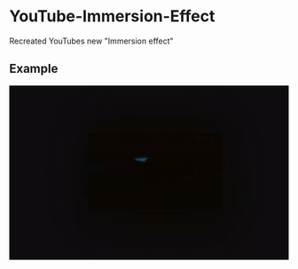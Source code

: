 # YouTube-Immersion-Effect
Recreated YouTubes new "Immersion effect"

## Example
![](https://github.com/Toby323/YouTube-Immersion-Effect/blob/main/assets/example.gif)
